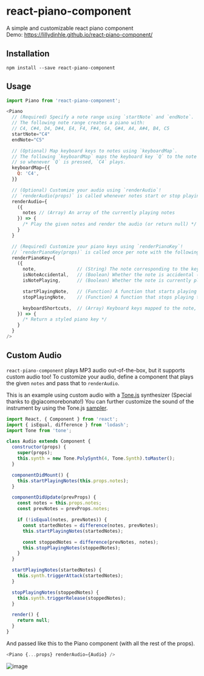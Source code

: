# react-piano-component
A simple and customizable react piano component  
Demo: https://lillydinhle.github.io/react-piano-component/

## Installation

```shell
npm install --save react-piano-component
```

## Usage

```javascript
import Piano from 'react-piano-component';

<Piano
  // (Required) Specify a note range using `startNote` and `endNote`.
  // The following note range creates a piano with:
  // C4, C#4, D4, D#4, E4, F4, F#4, G4, G#4, A4, A#4, B4, C5
  startNote="C4"
  endNote="C5"

  // (Optional) Map keyboard keys to notes using `keyboardMap`.
  // The following `keyboardMap` maps the keyboard key `Q` to the note `C4`,
  // so whenever `Q` is pressed, `C4` plays.
  keyboardMap={{
    Q: 'C4',
  }}

  // (Optional) Customize your audio using `renderAudio`!
  // `renderAudio(props)` is called whenever notes start or stop playing.
  renderAudio={
    ({
      notes // (Array) An array of the currently playing notes
    }) => {
      /* Play the given notes and render the audio (or return null) */
    }
  }

  // (Required) Customize your piano keys using `renderPianoKey`!
  // `renderPianoKey(props)` is called once per note with the following props:
  renderPianoKey={
    ({
      note,               // (String) The note corresponding to the key
      isNoteAccidental,   // (Boolean) Whether the note is accidental (C#, D#, F#, G#, or A#)
      isNotePlaying,      // (Boolean) Whether the note is currently playing

      startPlayingNote,   // (Function) A function that starts playing the note
      stopPlayingNote,    // (Function) A function that stops playing the note

      keyboardShortcuts,  // (Array) Keyboard keys mapped to the note, defined by `keyboardMap`.
    }) => {
      /* Return a styled piano key */
    }
  }
/>
```

## Custom Audio

`react-piano-component` plays MP3 audio out-of-the-box, but it supports custom audio too!
To customize your audio, define a component that plays the given `notes` and pass that to `renderAudio`.

This is an example using custom audio with a [Tone.js](https://tonejs.github.io/) synthesizer
(Special thanks to @giacomorebonato!)
You can further customize the sound of the instrument by using the Tone.js [sampler](https://tonejs.github.io/examples/sampler.html).

```javascript
import React, { Component } from 'react';
import { isEqual, difference } from 'lodash';
import Tone from 'tone';

class Audio extends Component {
  constructor(props) {
    super(props);
    this.synth = new Tone.PolySynth(4, Tone.Synth).toMaster();
  }

  componentDidMount() {
    this.startPlayingNotes(this.props.notes);
  }

  componentDidUpdate(prevProps) {
    const notes = this.props.notes;
    const prevNotes = prevProps.notes;

    if (!isEqual(notes, prevNotes)) {
      const startedNotes = difference(notes, prevNotes);
      this.startPlayingNotes(startedNotes);

      const stoppedNotes = difference(prevNotes, notes);
      this.stopPlayingNotes(stoppedNotes);
    }
  }

  startPlayingNotes(startedNotes) {
    this.synth.triggerAttack(startedNotes);
  }

  stopPlayingNotes(stoppedNotes) {
    this.synth.triggerRelease(stoppedNotes);
  }

  render() {
    return null;
  }
}
```

And passed like this to the Piano component (with all the rest of the props).

```javascript
<Piano {...props} renderAudio={Audio} />
```

![image](https://user-images.githubusercontent.com/16672756/40879456-05a6ad4c-666e-11e8-854d-9fec442c3fcd.png)
